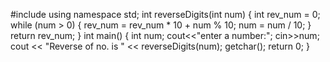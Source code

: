 #include <iostream> 
using namespace std;
int reverseDigits(int num) 
{ 
	int rev_num = 0; 
	while (num > 0) { 
		rev_num = rev_num * 10 + num % 10; 
		num = num / 10; 
	} 
	return rev_num; 
} 
int main() 
{ 
	int num;
	cout<<"enter a number:";
	cin>>num;
	cout << "Reverse of no. is " << reverseDigits(num); 
	getchar(); 
	return 0; 
} 
